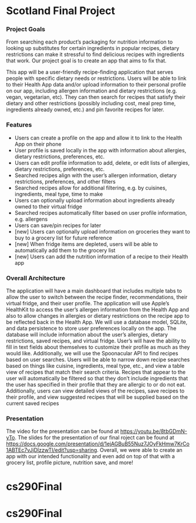 # Scotland Final Project

### Project Goals

From searching each product’s packaging for nutrition information to looking up substitutes for certain ingredients in popular recipes, dietary restrictions can make it stressful to find delicious recipes with ingredients that work. Our project goal is to create an app that aims to fix that.

This app will be a user-friendly recipe-finding application that serves people with specific dietary needs or restrictions. Users will be able to link to their Health App data and/or upload information to their personal profile on our app, including allergen information and dietary restrictions (e.g. vegan, vegetarian, etc). They can then search for recipes that satisfy their dietary and other restrictions (possibly including cost, meal prep time, ingredients already owned, etc.) and pin favorite recipes for later.

### Features
-  Users can create a profile on the app and allow it to link to the Health App on their phone
-  User profile is saved locally in the app with information about allergies, dietary restrictions, preferences, etc.
-  Users can edit profile information to add, delete, or edit lists of allergies, dietary restrictions, preferences, etc.
-  Searched recipes align with the user’s allergen information, dietary restrictions, preferences, and other filters
-  Searched recipes allow for additional filtering, e.g. by cuisines, ingredients, meal type, time to make
-  Users can optionally upload information about ingredients already owned to their virtual fridge
-  Searched recipes automatically filter based on user profile information, e.g. allergens
-  Users can save/pin recipes for later 
-  [new] Users can optionally upload information on groceries they want to buy to a grocery list for future reference
-  [new] When fridge items are depleted, users will be able to automatically add them to the grocery list
-  [new] Users can add the nutrition information of a recipe to their Health app

### Overall Architecture

The application will have a main dashboard that includes multiple tabs to allow the user to switch between the recipe finder, recommendations, their virtual fridge, and their user profile. The application will use Apple’s HealthKit to access the user’s allergen information from the Health App and also to allow changes in allergies or dietary restrictions on the recipe app to be reflected back in the Health App. We will use a database model, SQLite, and data persistence to store user preferences locally on the app. The database will include information about the user’s allergies, dietary restrictions, saved recipes, and virtual fridge. User’s will have the ability to fill in text fields about themselves to customize their profile as much as they would like. Additionally, we will use the Spoonacular API to find recipes based on user searches. Users will be able to narrow down recipe searches based on things like cuisine, ingredients, meal type, etc., and view a table view of recipes that match their search criteria. Recipes that appear to the user will automatically be filtered so that they don’t include ingredients that the user has specified in their profile that they are allergic to or do not eat. Additionally, users can view detailed views of the recipes, save recipes to their profile, and view suggested recipes that will be supplied based on the current saved recipes 

### Presentation

The video for the presentation can be found at https://youtu.be/8tbGDmN-yTo. The slides for the presentation of our final roject can be found at https://docs.google.com/presentation/d/1ejAGBuB55Nuz7JOyFkHmw7KrCo1ABTEc7vJjDlzzwTI/edit?usp=sharing. Overall, we were able to create an app with our intended functionality and even add on top of that with a grocery list, profile picture, nutrition save, and more!
# cs290Final
# cs290Final
